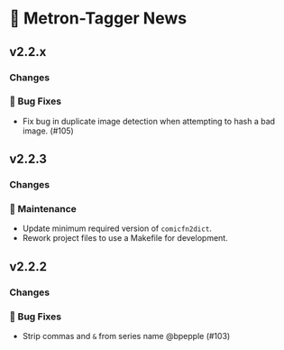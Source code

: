 # 📰 Metron-Tagger News

## v2.2.x

### Changes

### 🐛 Bug Fixes

- Fix bug in duplicate image detection when attempting to hash a bad image.
  (#105)

## v2.2.3

### Changes

### 🧰 Maintenance

- Update minimum required version of `comicfn2dict`.
- Rework project files to use a Makefile for development.

## v2.2.2

### Changes

### 🐛 Bug Fixes

- Strip commas and `&` from series name @bpepple (#103)

